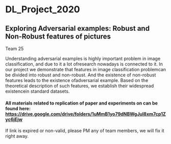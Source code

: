 # DL_Project_2020
## Exploring Adversarial examples: Robust and Non-Robust features of pictures 

Team 25

Understanding adversarial examples is highly important problem in image classification, and due to it a lot ofresearch nowadays is connected to it. In our project we demonstrate that features in image classification problemcan be divided into robust and non-robust.  And the existence of non-robust features leads to the existence ofadversarial example. Based on the theoretical description of such features, we establish their widespread existencein standard datasets.

#### All materials related to replication of paper and experiments on can be found here: https://drive.google.com/drive/folders/1uMmB1yo79dNBWgJul8xm7cp1Zyc6jEjw
If link is expired or non-valid, please PM any of team members, we will fix it right away.

